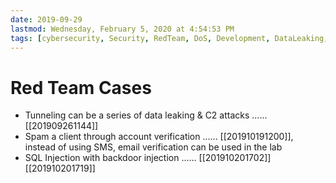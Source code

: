```yaml
---
date: 2019-09-29
lastmod: Wednesday, February 5, 2020 at 4:54:53 PM
tags: [cybersecurity, Security, RedTeam, DoS, Development, DataLeaking, Tunneling]
---
```

# Red Team Cases

* Tunneling can be a series of data leaking & C2 attacks ...... [[201909261144]]
* Spam a client through account verification ...... [[201910191200]], instead of using SMS, email verification can be used in the lab
* SQL Injection with backdoor injection ...... [[201910201702]][[201910201719]]